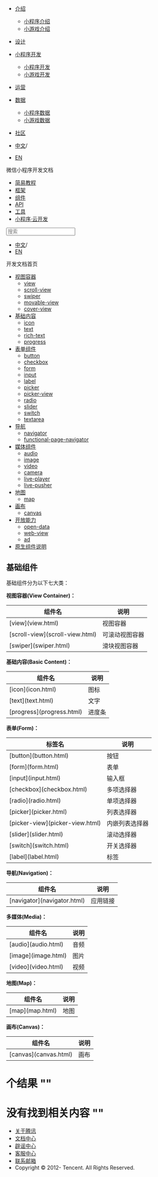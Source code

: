 <div class="book with-summary">

<div class="head">

<div class="head_box">

# [](javascript:; "_('微信公众平台 小程序')")

<div class="header_ctrls">

*   [介绍](javascript:;)
    *   [小程序介绍](https://developers.weixin.qq.com/miniprogram/introduction/index.html?t=18091218)
    *   [小游戏介绍](https://developers.weixin.qq.com/minigame/introduction/index.html?t=18091218)
*   [设计](https://developers.weixin.qq.com/miniprogram/design/index.html?t=18091218)
*   [小程序开发](javascript:;)
    *   [小程序开发](https://developers.weixin.qq.com/miniprogram/dev/index.html?t=18091218)
    *   [小游戏开发](https://developers.weixin.qq.com/minigame/dev/index.html?t=18091218)
*   [运营](https://developers.weixin.qq.com/miniprogram/product/index.html?t=18091218)
*   [数据](javascript:;)
    *   [小程序数据](https://developers.weixin.qq.com/miniprogram/analysis/index.html?t=18091218)
    *   [小游戏数据](https://developers.weixin.qq.com/minigame/analysis/index.html?t=18091218)
*   [社区](https://developers.weixin.qq.com/)

*   [中文](https://developers.weixin.qq.com/miniprogram/dev/component/index.html?t=18091218)<span class="split-line">/</span>
*   [EN](https://developers.weixin.qq.com/miniprogram/en/dev/component/index.html?t=18091218)

</div>

</div>

</div>

<div class="sub_nav_box">

<div class="sub_nav_inner">

<div class="book-summary-opr" id="js-book-summary-opr"><a class="book-summary-btn"></a></div>

<div class="top_sub_nav">

<div class="top_title_wap"><span class="icon_title icon_dev"></span>

微信小程序开发文档

</div>

*   [简易教程](../)
*   [框架](../framework/MINA.html)
*   [组件](.)
*   [API](../api/network/download/wx.downloadFile.html)
*   [工具](../devtools/devtools.html)
*   [小程序·云开发](../wxcloud/basis/getting-started.html)

</div>

<div id="book-search-input" role="search">

<form><label for="search-input" class="search-icon" id="js-search-icon"></label><input type="text" id="search-input" name="search-input" placeholder="搜索"> </form>

</div>

*   [中文](https://developers.weixin.qq.com/miniprogram/dev/component/index.html?t=18091218)<span class="split-line">/</span>
*   [EN](https://developers.weixin.qq.com/miniprogram/en/dev/component/index.html?t=18091218)

</div>

</div>

<div class="book-summary">

<div class="book-summary-home" id="js-summary-home"><a><span class="icon_home_s icon_dev"></span><span class="s_title_2">开发文档首页</span></a></div>

<nav role="navigation">

*   [视图容器](./view.html)
    *   [view](./view.html)
    *   [scroll-view](./scroll-view.html)
    *   [swiper](./swiper.html)
    *   [movable-view](./movable-view.html)
    *   [cover-view](./cover-view.html)
*   [基础内容](./icon.html)
    *   [icon](./icon.html)
    *   [text](./text.html)
    *   [rich-text](./rich-text.html)
    *   [progress](./progress.html)
*   [表单组件](./button.html)
    *   [button](./button.html)
    *   [checkbox](./checkbox.html)
    *   [form](./form.html)
    *   [input](./input.html)
    *   [label](./label.html)
    *   [picker](./picker.html)
    *   [picker-view](./picker-view.html)
    *   [radio](./radio.html)
    *   [slider](./slider.html)
    *   [switch](./switch.html)
    *   [textarea](./textarea.html)
*   [导航](./navigator.html)
    *   [navigator](./navigator.html)
    *   [functional-page-navigator](./functional-page-navigator.html)
*   [媒体组件](./audio.html)
    *   [audio](./audio.html#audio)
    *   [image](./image.html)
    *   [video](./video.html)
    *   [camera](./camera.html)
    *   [live-player](./live-player.html)
    *   [live-pusher](./live-pusher.html)
*   [地图](./map.html)
    *   [map](./map.html#map)
*   [画布](./canvas.html)
    *   [canvas](./canvas.html#canvas)
*   [开放能力](./open-data.html)
    *   [open-data](./open-data.html)
    *   [web-view](./web-view.html)
    *   [ad](./ad.html)
*   [原生组件说明](./native-component.html)

</nav>

</div>

<div class="book-body">

<div class="body-inner">

<div class="page-wrapper" tabindex="-1" role="main">

<div class="page-inner">

<div id="book-search-results">

<div class="search-noresults">

<section class="normal markdown-section">

# 基础组件

基础组件分为以下七大类：

**视图容器(View Container)：**

<table>

<thead>

<tr>

<th>组件名</th>

<th>说明</th>

</tr>

</thead>

<tbody>

<tr>

<td>[view](view.html)</td>

<td>视图容器</td>

</tr>

<tr>

<td>[scroll-view](scroll-view.html)</td>

<td>可滚动视图容器</td>

</tr>

<tr>

<td>[swiper](swiper.html)</td>

<td>滑块视图容器</td>

</tr>

</tbody>

</table>

**基础内容(Basic Content)：**

<table>

<thead>

<tr>

<th>组件名</th>

<th>说明</th>

</tr>

</thead>

<tbody>

<tr>

<td>[icon](icon.html)</td>

<td>图标</td>

</tr>

<tr>

<td>[text](text.html)</td>

<td>文字</td>

</tr>

<tr>

<td>[progress](progress.html)</td>

<td>进度条</td>

</tr>

</tbody>

</table>

**表单(Form)：**

<table>

<thead>

<tr>

<th>标签名</th>

<th>说明</th>

</tr>

</thead>

<tbody>

<tr>

<td>[button](button.html)</td>

<td>按钮</td>

</tr>

<tr>

<td>[form](form.html)</td>

<td>表单</td>

</tr>

<tr>

<td>[input](input.html)</td>

<td>输入框</td>

</tr>

<tr>

<td>[checkbox](checkbox.html)</td>

<td>多项选择器</td>

</tr>

<tr>

<td>[radio](radio.html)</td>

<td>单项选择器</td>

</tr>

<tr>

<td>[picker](picker.html)</td>

<td>列表选择器</td>

</tr>

<tr>

<td>[picker-view](picker-view.html)</td>

<td>内嵌列表选择器</td>

</tr>

<tr>

<td>[slider](slider.html)</td>

<td>滚动选择器</td>

</tr>

<tr>

<td>[switch](switch.html)</td>

<td>开关选择器</td>

</tr>

<tr>

<td>[label](label.html)</td>

<td>标签</td>

</tr>

</tbody>

</table>

**导航(Navigation)：**

<table>

<thead>

<tr>

<th>组件名</th>

<th>说明</th>

</tr>

</thead>

<tbody>

<tr>

<td>[navigator](navigator.html)</td>

<td>应用链接</td>

</tr>

</tbody>

</table>

**多媒体(Media)：**

<table>

<thead>

<tr>

<th>组件名</th>

<th>说明</th>

</tr>

</thead>

<tbody>

<tr>

<td>[audio](audio.html)</td>

<td>音频</td>

</tr>

<tr>

<td>[image](image.html)</td>

<td>图片</td>

</tr>

<tr>

<td>[video](video.html)</td>

<td>视频</td>

</tr>

</tbody>

</table>

**地图(Map)：**

<table>

<thead>

<tr>

<th>组件名</th>

<th>说明</th>

</tr>

</thead>

<tbody>

<tr>

<td>[map](map.html)</td>

<td>地图</td>

</tr>

</tbody>

</table>

**画布(Canvas)：**

<table>

<thead>

<tr>

<th>组件名</th>

<th>说明</th>

</tr>

</thead>

<tbody>

<tr>

<td>[canvas](canvas.html)</td>

<td>画布</td>

</tr>

</tbody>

</table>

</section>

</div>

<div class="search-results">

<div class="has-results">

# <span class="search-results-count"></span>个结果 "<span class="search-query"></span>"

</div>

<div class="no-results">

# 没有找到相关内容 "<span class="search-query"></span>"

</div>

</div>

</div>

</div>

</div>

<div class="foot" id="footer">

*   [关于腾讯](https://www.tencent.com/)
*   [文档中心](https://developers.weixin.qq.com/miniprogram/introduction/index.html)
*   [辟谣中心](https://mp.weixin.qq.com/cgi-bin/opshowpage?action=dispelinfo)
*   [客服中心](https://kf.qq.com/product/wx_xcx.html)
*   [联系邮箱](mailto:weixinmp@qq.com)
*   Copyright © 2012-<span id="s_copyright_year"></span> Tencent. All Rights Reserved.

</div>

</div>

[](../framework/MINA.html)[](../api/network/download/wx.downloadFile.html)</div>

</div>